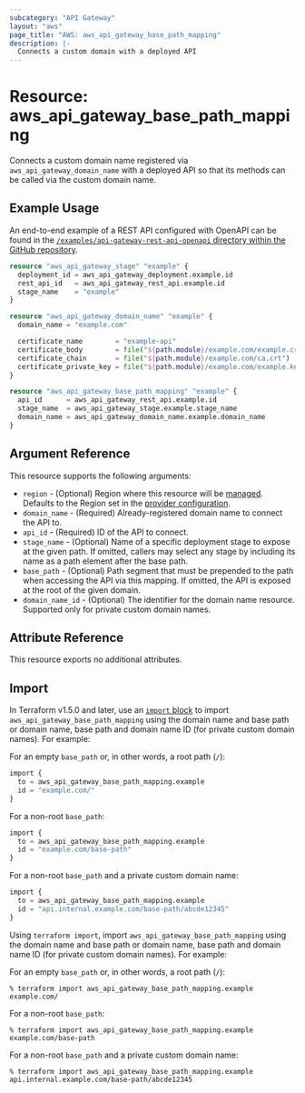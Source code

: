 ```yaml
---
subcategory: "API Gateway"
layout: "aws"
page_title: "AWS: aws_api_gateway_base_path_mapping"
description: |-
  Connects a custom domain with a deployed API
---
```


# Resource: aws_api_gateway_base_path_mapping

Connects a custom domain name registered via `aws_api_gateway_domain_name`
with a deployed API so that its methods can be called via the
custom domain name.

## Example Usage

An end-to-end example of a REST API configured with OpenAPI can be found in the [`/examples/api-gateway-rest-api-openapi` directory within the GitHub repository](https://github.com/hashicorp/terraform-provider-aws/tree/main/examples/api-gateway-rest-api-openapi).

```terraform
resource "aws_api_gateway_stage" "example" {
  deployment_id = aws_api_gateway_deployment.example.id
  rest_api_id   = aws_api_gateway_rest_api.example.id
  stage_name    = "example"
}

resource "aws_api_gateway_domain_name" "example" {
  domain_name = "example.com"

  certificate_name        = "example-api"
  certificate_body        = file("${path.module}/example.com/example.crt")
  certificate_chain       = file("${path.module}/example.com/ca.crt")
  certificate_private_key = file("${path.module}/example.com/example.key")
}

resource "aws_api_gateway_base_path_mapping" "example" {
  api_id      = aws_api_gateway_rest_api.example.id
  stage_name  = aws_api_gateway_stage.example.stage_name
  domain_name = aws_api_gateway_domain_name.example.domain_name
}
```

## Argument Reference

This resource supports the following arguments:

* `region` - (Optional) Region where this resource will be [managed](https://docs.aws.amazon.com/general/latest/gr/rande.html#regional-endpoints). Defaults to the Region set in the [provider configuration](https://registry.terraform.io/providers/hashicorp/aws/latest/docs#aws-configuration-reference).
* `domain_name` - (Required) Already-registered domain name to connect the API to.
* `api_id` - (Required) ID of the API to connect.
* `stage_name` - (Optional) Name of a specific deployment stage to expose at the given path. If omitted, callers may select any stage by including its name as a path element after the base path.
* `base_path` - (Optional) Path segment that must be prepended to the path when accessing the API via this mapping. If omitted, the API is exposed at the root of the given domain.
* `domain_name_id` - (Optional) The identifier for the domain name resource. Supported only for private custom domain names.

## Attribute Reference

This resource exports no additional attributes.

## Import

In Terraform v1.5.0 and later, use an [`import` block](https://developer.hashicorp.com/terraform/language/import) to import `aws_api_gateway_base_path_mapping` using the domain name and base path or domain name, base path and domain name ID (for private custom domain names). For example:

For an empty `base_path` or, in other words, a root path (`/`):

```terraform
import {
  to = aws_api_gateway_base_path_mapping.example
  id = "example.com/"
}
```

For a non-root `base_path`:

```terraform
import {
  to = aws_api_gateway_base_path_mapping.example
  id = "example.com/base-path"
}
```

For a non-root `base_path` and a private custom domain name:

```terraform
import {
  to = aws_api_gateway_base_path_mapping.example
  id = "api.internal.example.com/base-path/abcde12345"
}
```

Using `terraform import`, import `aws_api_gateway_base_path_mapping` using the domain name and base path or domain name, base path and domain name ID (for private custom domain names). For example:

For an empty `base_path` or, in other words, a root path (`/`):

```console
% terraform import aws_api_gateway_base_path_mapping.example example.com/
```

For a non-root `base_path`:

```console
% terraform import aws_api_gateway_base_path_mapping.example example.com/base-path
```

For a non-root `base_path` and a private custom domain name:

```console
% terraform import aws_api_gateway_base_path_mapping.example api.internal.example.com/base-path/abcde12345
```
